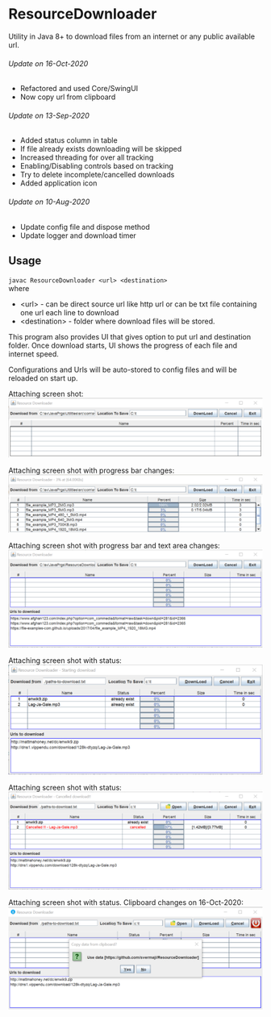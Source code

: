 # ResourceDownloader
Utility in Java 8+ to download files from an internet or any public available url.

###### Update on 16-Oct-2020<br>
 - Refactored and used Core/SwingUI
 - Now copy url from clipboard

###### Update on 13-Sep-2020<br>
 - Added status column in table
 - If file already exists downloading will be skipped
 - Increased threading for over all tracking
 - Enabling/Disabling controls based on tracking
 - Try to delete incomplete/cancelled downloads
 - Added application icon
 
###### Update on 10-Aug-2020<br>
 - Update config file and dispose method
 - Update logger and download timer
 
## Usage<br>
`javac ResourceDownloader <url> <destination>`<br>
where
 * \<url> - can be direct source url like http url or can be txt file containing one url each line to download<br>
 * \<destination> - folder where download files will be stored.<br>

This program also provides UI that gives option to put url and destination folder.
Once download starts, UI shows the progress of each file and internet speed.

Configurations and Urls will be auto-stored to config files and will be reloaded on start up.

Attaching screen shot:
![Image of Yaktocat](https://github.com/svermaji/ResourceDownloader/blob/master/app-images/rd.png) 

Attaching screen shot with progress bar changes:
![Image of Yaktocat](https://github.com/svermaji/ResourceDownloader/blob/master/app-images/rd-progress-bars.png) 

Attaching screen shot with progress bar and text area changes:
![Image of Yaktocat](https://github.com/svermaji/ResourceDownloader/blob/master/app-images/rd-table-and-textarea.png) 

Attaching screen shot with status:
![Image of Yaktocat](https://github.com/svermaji/ResourceDownloader/blob/master/app-images/rd-table-status-col.png) 

Attaching screen shot with status:
![Image of Yaktocat](https://github.com/svermaji/ResourceDownloader/blob/master/app-images/rd-open-loc-and-tracking.png) 

Attaching screen shot with status. Clipboard changes on 16-Oct-2020:
![Image of Yaktocat](https://github.com/svermaji/ResourceDownloader/blob/master/app-images/rd-clipboard-url.png) 
